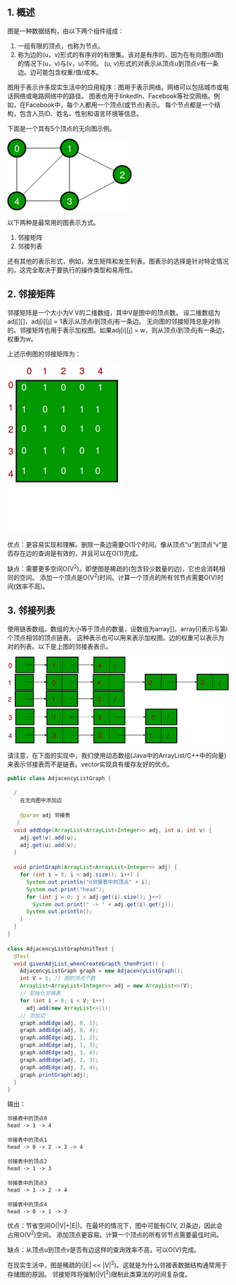 ## 1. 概述

图是一种数据结构，由以下两个组件组成：

1. 一组有限的顶点，也称为节点。
2. 称为边的(u，v)形式的有序对的有限集。该对是有序的，因为在有向图(di图)的情况下(u，v)与(v，u)不同。
   (u, v)形式的对表示从顶点u到顶点v有一条边。边可能包含权重/值/成本。

图用于表示许多现实生活中的应用程序：图用于表示网络。网络可以包括城市或电话网络或电路网络中的路径。
图表也用于linkedIn、Facebook等社交网络。例如，在Facebook中，每个人都用一个顶点(或节点)表示。
每个节点都是一个结构，包含人员ID、姓名、性别和语言环境等信息。

下面是一个具有5个顶点的无向图示例。

<img src="../assets/img-1.png">

以下两种是最常用的图表示方式。

1. 邻接矩阵
2. 邻接列表

还有其他的表示形式，例如，发生矩阵和发生列表。图表示的选择是针对特定情况的。这完全取决于要执行的操作类型和易用性。

## 2. 邻接矩阵

邻接矩阵是一个大小为V  V的二维数组，其中V是图中的顶点数。
设二维数组为adj[][]，adj[i][j] = 1表示从顶点i到顶点j有一条边。
无向图的邻接矩阵总是对称的。邻接矩阵也用于表示加权图。如果adj[i][j] = w，则从顶点i到顶点j有一条边，权重为w。

上述示例图的邻接矩阵为：

<img src="../assets/img-2.png">

优点：更容易实现和理解。删除一条边需要O(1)个时间。像从顶点“u”到顶点“v”是否存在边的查询是有效的，并且可以在O(1)完成。

缺点：需要更多空间O(V<sup>2</sup>)。即使图是稀疏的(包含较少数量的边)，它也会消耗相同的空间。
添加一个顶点是O(V<sup>2</sup>)时间。计算一个顶点的所有邻节点需要O(V)时间(效率不高)。

## 3. 邻接列表

使用链表数组。数组的大小等于顶点的数量，设数组为array[]，array[i]表示与第i个顶点相邻的顶点链表。
这种表示也可以用来表示加权图。边的权重可以表示为对的列表。以下是上图的邻接表表示。

<img src="../assets/img-3.png">

请注意，在下面的实现中，我们使用动态数组(Java中的ArrayList/C++中的向量)来表示邻接表而不是链表。vector实现具有缓存友好的优点。

```java
public class AdjacencyListGraph {

  /
    在无向图中添加边
   
    @param adj 邻接表
   /
  void addEdge(ArrayList<ArrayList<Integer>> adj, int u, int v) {
    adj.get(v).add(u);
    adj.get(u).add(v);
  }

  void printGraph(ArrayList<ArrayList<Integer>> adj) {
    for (int i = 0; i < adj.size(); i++) {
      System.out.println("n邻接表中的顶点" + i);
      System.out.print("head");
      for (int j = 0; j < adj.get(i).size(); j++)
        System.out.print(" -> " + adj.get(i).get(j));
      System.out.println();
    }
  }
}

class AdjacencyListGraphUnitTest {
  @Test
  void givenAdjList_whenCreateGrapth_thenPrint() {
    AdjacencyListGraph graph = new AdjacencyListGraph();
    int V = 5; // 图的顶点个数
    ArrayList<ArrayList<Integer>> adj = new ArrayList<>(V);
    // 初始化邻接表
    for (int i = 0; i < V; i++)
      adj.add(new ArrayList<>());
    // 添加边
    graph.addEdge(adj, 0, 1);
    graph.addEdge(adj, 0, 4);
    graph.addEdge(adj, 1, 2);
    graph.addEdge(adj, 1, 3);
    graph.addEdge(adj, 1, 4);
    graph.addEdge(adj, 2, 3);
    graph.addEdge(adj, 3, 4);
    graph.printGraph(adj);
  }
}
```

输出：

```
邻接表中的顶点0
head -> 1 -> 4

邻接表中的顶点1
head -> 0 -> 2 -> 3 -> 4

邻接表中的顶点2
head -> 1 -> 3

邻接表中的顶点3
head -> 1 -> 2 -> 4

邻接表中的顶点4
head -> 0 -> 1 -> 3
```

优点：节省空间O(|V|+|E|)。在最坏的情况下，图中可能有C(V, 2)条边，因此会占用O(V<sup>2</sup>)空间。
添加顶点更容易。计算一个顶点的所有邻节点需要最佳时间。

缺点：从顶点u到顶点v是否有边这样的查询效率不高，可以O(V)完成。

在现实生活中，图是稀疏的(|E| << |V|<sup>2</sup>)。这就是为什么邻接表数据结构通常用于存储图的原因。
邻接矩阵将强制(|V|<sup>2</sup>)限制此类算法的时间复杂度。

